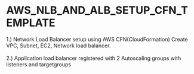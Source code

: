# AWS_NLB_AND_ALB_SETUP_CFN_TEMPLATE
1.) 
Network Load Balancer setup using AWS CFN(CloudFormation)
Create VPC, Subnet, EC2, Network load balancer. <br /> <br />
2.)
Application load balancer registered with 2 Autoscaling groups with listeners and targetgroups

